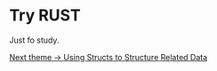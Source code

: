 # Try RUST

Just fo study.


[Next theme → Using Structs to Structure Related Data](https://rustlangua.github.io/rustbookua.github.io/ch05-00-structs.html)
